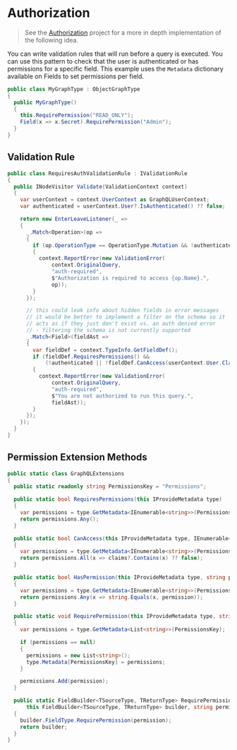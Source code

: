 # Authorization

> See the [Authorization](https://github.com/graphql-dotnet/authorization) project for a
> more in depth implementation of the following idea.

You can write validation rules that will run before a query is executed. You can use this
pattern to check that the user is authenticated or has permissions for a specific field.
This example uses the `Metadata` dictionary available on Fields to set permissions per field.

```csharp
public class MyGraphType : ObjectGraphType
{
  public MyGraphType()
  {
    this.RequirePermission("READ_ONLY");
    Field(x => x.Secret).RequirePermission("Admin");
  }
}
```

## Validation Rule

```csharp
public class RequiresAuthValidationRule : IValidationRule
{
  public INodeVisitor Validate(ValidationContext context)
  {
    var userContext = context.UserContext as GraphQLUserContext;
    var authenticated = userContext.User?.IsAuthenticated() ?? false;

    return new EnterLeaveListener(_ =>
    {
      _.Match<Operation>(op =>
      {
        if (op.OperationType == OperationType.Mutation && !authenticated)
        {
          context.ReportError(new ValidationError(
              context.OriginalQuery,
              "auth-required",
              $"Authorization is required to access {op.Name}.",
              op));
        }
      });

      // this could leak info about hidden fields in error messages
      // it would be better to implement a filter on the schema so it
      // acts as if they just don't exist vs. an auth denied error
      // - filtering the schema is not currently supported
      _.Match<Field>(fieldAst =>
      {
        var fieldDef = context.TypeInfo.GetFieldDef();
        if (fieldDef.RequiresPermissions() &&
            (!authenticated || !fieldDef.CanAccess(userContext.User.Claims)))
        {
          context.ReportError(new ValidationError(
              context.OriginalQuery,
              "auth-required",
              $"You are not authorized to run this query.",
              fieldAst));
        }
      });
    });
  }
}
```

## Permission Extension Methods

```csharp
public static class GraphQLExtensions
{
  public static readonly string PermissionsKey = "Permissions";

  public static bool RequiresPermissions(this IProvideMetadata type)
  {
    var permissions = type.GetMetadata<IEnumerable<string>>(PermissionsKey, new List<string>());
    return permissions.Any();
  }

  public static bool CanAccess(this IProvideMetadata type, IEnumerable<string> claims)
  {
    var permissions = type.GetMetadata<IEnumerable<string>>(PermissionsKey, new List<string>());
    return permissions.All(x => claims?.Contains(x) ?? false);
  }

  public static bool HasPermission(this IProvideMetadata type, string permission)
  {
    var permissions = type.GetMetadata<IEnumerable<string>>(PermissionsKey, new List<string>());
    return permissions.Any(x => string.Equals(x, permission));
  }

  public static void RequirePermission(this IProvideMetadata type, string permission)
  {
    var permissions = type.GetMetadata<List<string>>(PermissionsKey);

    if (permissions == null)
    {
      permissions = new List<string>();
      type.Metadata[PermissionsKey] = permissions;
    }

    permissions.Add(permission);
  }

  public static FieldBuilder<TSourceType, TReturnType> RequirePermission<TSourceType, TReturnType>(
      this FieldBuilder<TSourceType, TReturnType> builder, string permission)
  {
    builder.FieldType.RequirePermission(permission);
    return builder;
  }
}
```
